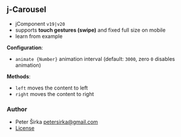 ## j-Carousel

- jComponent `v19|v20`
- supports __touch gestures (swipe)__ and fixed full size on mobile
- learn from example

__Configuration__:

- `animate {Number}` animation interval (default: `3000`, zero `0` disables animation)

__Methods__:

- `left` moves the content to left
- `right` moves the content to right

### Author

- Peter Širka <petersirka@gmail.com>
- [License](https://www.totaljs.com/license/)
